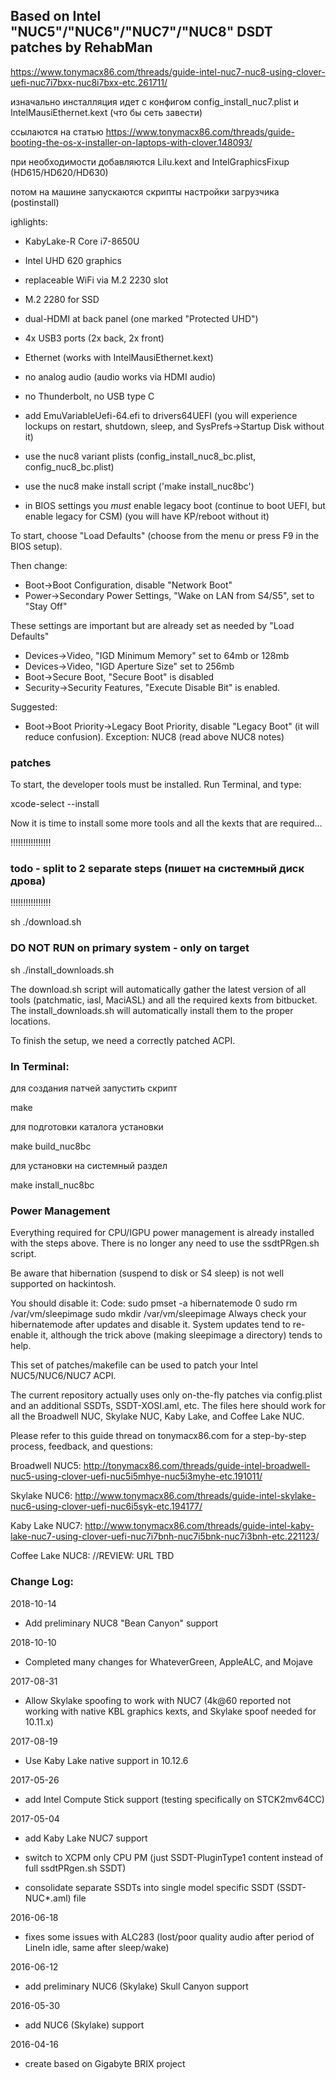 ## Based on Intel "NUC5"/"NUC6"/"NUC7"/"NUC8" DSDT patches by RehabMan

https://www.tonymacx86.com/threads/guide-intel-nuc7-nuc8-using-clover-uefi-nuc7i7bxx-nuc8i7bxx-etc.261711/

изначально инсталляция идет с конфигом
config_install_nuc7.plist и IntelMausiEthernet.kext (что бы сеть завести)

ссылаются на статью https://www.tonymacx86.com/threads/guide-booting-the-os-x-installer-on-laptops-with-clover.148093/

при необходимости добавляются Lilu.kext and IntelGraphicsFixup (HD615/HD620/HD630)


потом на машине запускаются скрипты настройки загрузчика (postinstall)


ighlights:
- KabyLake-R Core i7-8650U
- Intel UHD 620 graphics
- replaceable WiFi via M.2 2230 slot
- M.2 2280 for SSD
- dual-HDMI at back panel (one marked "Protected UHD")
- 4x USB3 ports (2x back, 2x front)
- Ethernet (works with IntelMausiEthernet.kext)
- no analog audio (audio works via HDMI audio)
- no Thunderbolt, no USB type C


- add EmuVariableUefi-64.efi to drivers64UEFI
(you will experience lockups on restart, shutdown, sleep, and SysPrefs->Startup Disk without it)
- use the nuc8 variant plists (config_install_nuc8_bc.plist, config_nuc8_bc.plist)
- use the nuc8 make install script ('make install_nuc8bc')
- in BIOS settings you *must* enable legacy boot (continue to boot UEFI, but enable legacy for CSM)
(you will have KP/reboot without it)



To start, choose "Load Defaults" (choose from the menu or press F9 in the BIOS setup).

Then change:
- Boot->Boot Configuration, disable "Network Boot"
- Power->Secondary Power Settings, "Wake on LAN from S4/S5", set to "Stay Off"

These settings are important but are already set as needed by "Load Defaults"
- Devices->Video, "IGD Minimum Memory" set to 64mb or 128mb
- Devices->Video, "IGD Aperture Size" set to 256mb
- Boot->Secure Boot, "Secure Boot" is disabled
- Security->Security Features, "Execute Disable Bit" is enabled.

Suggested:
- Boot->Boot Priority->Legacy Boot Priority, disable "Legacy Boot" (it will reduce confusion).
Exception: NUC8 (read above NUC8 notes)



### patches
To start, the developer tools must be installed. Run Terminal, and type:

xcode-select --install

Now it is time to install some more tools and all the kexts that are required...

!!!!!!!!!!!!!!!!
### todo - split to 2 separate steps (пишет на системный диск дрова)
!!!!!!!!!!!!!!!!

sh ./download.sh

### DO NOT RUN on primary system - only on target
sh ./install_downloads.sh

The download.sh script will automatically gather the latest version of all tools (patchmatic, iasl, MaciASL) and all the required kexts from bitbucket. The install_downloads.sh will automatically install them to the proper locations.

To finish the setup, we need a correctly patched ACPI.


### In Terminal:

для создания патчей запустить скрипт

make

для подготовки каталога установки

make build_nuc8bc

для установки на системный раздел

make install_nuc8bc


### Power Management

Everything required for CPU/IGPU power management is already installed with the steps above.
There is no longer any need to use the ssdtPRgen.sh script.

Be aware that hibernation (suspend to disk or S4 sleep) is not well supported on hackintosh.

You should disable it:
Code:
sudo pmset -a hibernatemode 0
sudo rm /var/vm/sleepimage
sudo mkdir /var/vm/sleepimage
Always check your hibernatemode after updates and disable it. System updates tend to re-enable it, although the trick above (making sleepimage a directory) tends to help.










This set of patches/makefile can be used to patch your Intel NUC5/NUC6/NUC7 ACPI.

The current repository actually uses only on-the-fly patches via config.plist and an additional SSDTs, SSDT-XOSI.aml, etc.  The files here should work for all the Broadwell NUC, Skylake NUC, Kaby Lake, and Coffee Lake NUC.

Please refer to this guide thread on tonymacx86.com for a step-by-step process, feedback, and questions:

Broadwell NUC5: http://tonymacx86.com/threads/guide-intel-broadwell-nuc5-using-clover-uefi-nuc5i5mhye-nuc5i3myhe-etc.191011/

Skylake NUC6: http://www.tonymacx86.com/threads/guide-intel-skylake-nuc6-using-clover-uefi-nuc6i5syk-etc.194177/

Kaby Lake NUC7: http://www.tonymacx86.com/threads/guide-intel-kaby-lake-nuc7-using-clover-uefi-nuc7i7bnh-nuc7i5bnk-nuc7i3bnh-etc.221123/

Coffee Lake NUC8: //REVIEW: URL TBD


### Change Log:

2018-10-14

- Add preliminary NUC8 "Bean Canyon" support


2018-10-10

- Completed many changes for WhateverGreen, AppleALC, and Mojave


2017-08-31

- Allow Skylake spoofing to work with NUC7 (4k@60 reported not working with native KBL graphics kexts, and Skylake spoof needed for 10.11.x)


2017-08-19

- Use Kaby Lake native support in 10.12.6


2017-05-26

- add Intel Compute Stick support (testing specifically on STCK2mv64CC)


2017-05-04

- add Kaby Lake NUC7 support

- switch to XCPM only CPU PM (just SSDT-PluginType1 content instead of full ssdtPRgen.sh SSDT)

- consolidate separate SSDTs into single model specific SSDT (SSDT-NUC*.aml) file


2016-06-18

- fixes some issues with ALC283 (lost/poor quality audio after period of LineIn idle, same after sleep/wake)


2016-06-12

- add preliminary NUC6 (Skylake) Skull Canyon support


2016-05-30

- add NUC6 (Skylake) support


2016-04-16

- create based on Gigabyte BRIX project

